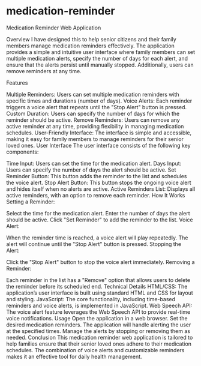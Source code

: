 # medication-reminder

Medication Reminder Web Application

Overview
I have designed this to help senior citizens and their family members manage medication reminders effectively. The application provides a simple and intuitive user interface where family members can set multiple medication alerts, specify the number of days for each alert, and ensure that the alerts persist until manually stopped. Additionally, users can remove reminders at any time.

Features

Multiple Reminders: Users can set multiple medication reminders with specific times and durations (number of days).
Voice Alerts: Each reminder triggers a voice alert that repeats until the "Stop Alert" button is pressed.
Custom Duration: Users can specify the number of days for which the reminder should be active.
Remove Reminders: Users can remove any active reminder at any time, providing flexibility in managing medication schedules.
User-Friendly Interface: The interface is simple and accessible, making it easy for family members to manage reminders for their senior loved ones.
User Interface
The user interface consists of the following key components:

Time Input: Users can set the time for the medication alert.
Days Input: Users can specify the number of days the alert should be active.
Set Reminder Button: This button adds the reminder to the list and schedules the voice alert.
Stop Alert Button: This button stops the ongoing voice alert and hides itself when no alerts are active.
Active Reminders List: Displays all active reminders, with an option to remove each reminder.
How It Works
Setting a Reminder:

Select the time for the medication alert.
Enter the number of days the alert should be active.
Click "Set Reminder" to add the reminder to the list.
Voice Alert:

When the reminder time is reached, a voice alert will play repeatedly.
The alert will continue until the "Stop Alert" button is pressed.
Stopping the Alert:

Click the "Stop Alert" button to stop the voice alert immediately.
Removing a Reminder:

Each reminder in the list has a "Remove" option that allows users to delete the reminder before its scheduled end.
Technical Details
HTML/CSS: The application’s user interface is built using standard HTML and CSS for layout and styling.
JavaScript: The core functionality, including time-based reminders and voice alerts, is implemented in JavaScript.
Web Speech API: The voice alert feature leverages the Web Speech API to provide real-time voice notifications.
Usage
Open the application in a web browser.
Set the desired medication reminders.
The application will handle alerting the user at the specified times.
Manage the alerts by stopping or removing them as needed.
Conclusion
This medication reminder web application is tailored to help families ensure that their senior loved ones adhere to their medication schedules. The combination of voice alerts and customizable reminders makes it an effective tool for daily health management.
